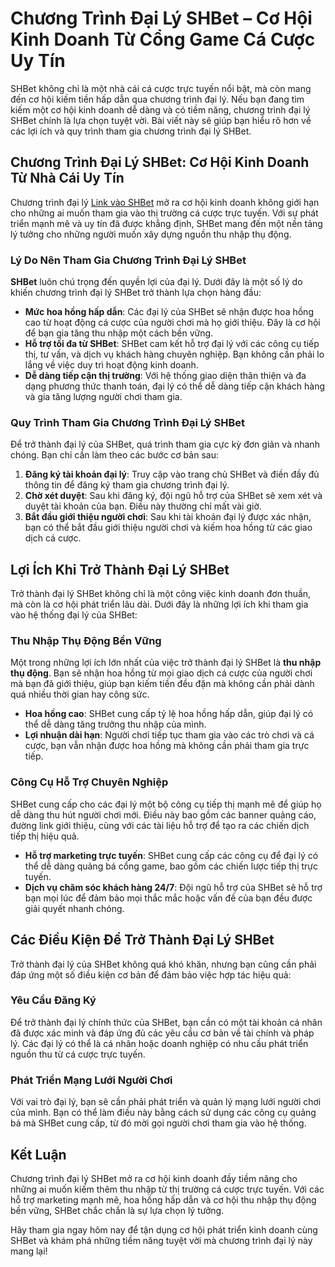<h1>Chương Trình Đại Lý SHBet &ndash; Cơ Hội Kinh Doanh Từ Cổng Game Cá Cược Uy Tín</h1>

<p>SHBet không chỉ là một nhà cái cá cược trực tuyến nổi bật, mà còn mang đến cơ hội kiếm tiền hấp dẫn qua chương trình đại lý. Nếu bạn đang tìm kiếm một cơ hội kinh doanh dễ dàng và có tiềm năng, chương trình đại lý SHBet chính là lựa chọn tuyệt vời. Bài viết này sẽ giúp bạn hiểu rõ hơn về các lợi ích và quy trình tham gia chương trình đại lý SHBet.</p>

<h2>Chương Trình Đại Lý SHBet: Cơ Hội Kinh Doanh Từ Nhà Cái Uy Tín</h2>

<p>Chương trình đại lý <a href="https://shbetz.net/">Link vào SHBet</a>&nbsp;mở ra cơ hội kinh doanh không giới hạn cho những ai muốn tham gia vào thị trường cá cược trực tuyến. Với sự phát triển mạnh mẽ và uy tín đã được khẳng định, SHBet mang đến một nền tảng lý tưởng cho những người muốn xây dựng nguồn thu nhập thụ động.</p>

<h3>Lý Do Nên Tham Gia Chương Trình Đại Lý SHBet</h3>

<p><strong>SHBet</strong> luôn chú trọng đến quyền lợi của đại lý. Dưới đây là một số lý do khiến chương trình đại lý SHBet trở thành lựa chọn hàng đầu:</p>

<ul>
	<li><strong>Mức hoa hồng hấp dẫn</strong>: Các đại lý của SHBet sẽ nhận được hoa hồng cao từ hoạt động cá cược của người chơi mà họ giới thiệu. Đây là cơ hội để bạn gia tăng thu nhập một cách bền vững.</li>
	<li><strong>Hỗ trợ tối đa từ SHBet</strong>: SHBet cam kết hỗ trợ đại lý với các công cụ tiếp thị, tư vấn, và dịch vụ khách hàng chuyên nghiệp. Bạn không cần phải lo lắng về việc duy trì hoạt động kinh doanh.</li>
	<li><strong>Dễ dàng tiếp cận thị trường</strong>: Với hệ thống giao diện thân thiện và đa dạng phương thức thanh toán, đại lý có thể dễ dàng tiếp cận khách hàng và gia tăng lượng người chơi tham gia.</li>
</ul>

<h3>Quy Trình Tham Gia Chương Trình Đại Lý SHBet</h3>

<p>Để trở thành đại lý của SHBet, quá trình tham gia cực kỳ đơn giản và nhanh chóng. Bạn chỉ cần làm theo các bước cơ bản sau:</p>

<ol>
	<li><strong>Đăng ký tài khoản đại lý</strong>: Truy cập vào trang chủ SHBet và điền đầy đủ thông tin để đăng ký tham gia chương trình đại lý.</li>
	<li><strong>Chờ xét duyệt</strong>: Sau khi đăng ký, đội ngũ hỗ trợ của SHBet sẽ xem xét và duyệt tài khoản của bạn. Điều này thường chỉ mất vài giờ.</li>
	<li><strong>Bắt đầu giới thiệu người chơi</strong>: Sau khi tài khoản đại lý được xác nhận, bạn có thể bắt đầu giới thiệu người chơi và kiếm hoa hồng từ các giao dịch cá cược.</li>
</ol>

<h2>Lợi Ích Khi Trở Thành Đại Lý SHBet</h2>

<p>Trở thành đại lý SHBet không chỉ là một công việc kinh doanh đơn thuần, mà còn là cơ hội phát triển lâu dài. Dưới đây là những lợi ích khi tham gia vào hệ thống đại lý của SHBet:</p>

<h3>Thu Nhập Thụ Động Bền Vững</h3>

<p>Một trong những lợi ích lớn nhất của việc trở thành đại lý SHBet là <strong>thu nhập thụ động</strong>. Bạn sẽ nhận hoa hồng từ mọi giao dịch cá cược của người chơi mà bạn đã giới thiệu, giúp bạn kiếm tiền đều đặn mà không cần phải dành quá nhiều thời gian hay công sức.</p>

<ul>
	<li><strong>Hoa hồng cao</strong>: SHBet cung cấp tỷ lệ hoa hồng hấp dẫn, giúp đại lý có thể dễ dàng tăng trưởng thu nhập của mình.</li>
	<li><strong>Lợi nhuận dài hạn</strong>: Người chơi tiếp tục tham gia vào các trò chơi và cá cược, bạn vẫn nhận được hoa hồng mà không cần phải tham gia trực tiếp.</li>
</ul>

<h3>Công Cụ Hỗ Trợ Chuyên Nghiệp</h3>

<p>SHBet cung cấp cho các đại lý một bộ công cụ tiếp thị mạnh mẽ để giúp họ dễ dàng thu hút người chơi mới. Điều này bao gồm các banner quảng cáo, đường link giới thiệu, cùng với các tài liệu hỗ trợ để tạo ra các chiến dịch tiếp thị hiệu quả.</p>

<ul>
	<li><strong>Hỗ trợ marketing trực tuyến</strong>: SHBet cung cấp các công cụ để đại lý có thể dễ dàng quảng bá cổng game, bao gồm các chiến lược tiếp thị trực tuyến.</li>
	<li><strong>Dịch vụ chăm sóc khách hàng 24/7</strong>: Đội ngũ hỗ trợ của SHBet sẽ hỗ trợ bạn mọi lúc để đảm bảo mọi thắc mắc hoặc vấn đề của bạn đều được giải quyết nhanh chóng.</li>
</ul>

<h2>Các Điều Kiện Để Trở Thành Đại Lý SHBet</h2>

<p>Trở thành đại lý của SHBet không quá khó khăn, nhưng bạn cũng cần phải đáp ứng một số điều kiện cơ bản để đảm bảo việc hợp tác hiệu quả:</p>

<h3>Yêu Cầu Đăng Ký</h3>

<p>Để trở thành đại lý chính thức của SHBet, bạn cần có một tài khoản cá nhân đã được xác minh và đáp ứng đủ các yêu cầu cơ bản về tài chính và pháp lý. Các đại lý có thể là cá nhân hoặc doanh nghiệp có nhu cầu phát triển nguồn thu từ cá cược trực tuyến.</p>

<h3>Phát Triển Mạng Lưới Người Chơi</h3>

<p>Với vai trò đại lý, bạn sẽ cần phải phát triển và quản lý mạng lưới người chơi của mình. Bạn có thể làm điều này bằng cách sử dụng các công cụ quảng bá mà SHBet cung cấp, từ đó mời gọi người chơi tham gia vào hệ thống.</p>

<h2>Kết Luận</h2>

<p>Chương trình đại lý SHBet mở ra cơ hội kinh doanh đầy tiềm năng cho những ai muốn kiếm thêm thu nhập từ thị trường cá cược trực tuyến. Với các hỗ trợ marketing mạnh mẽ, hoa hồng hấp dẫn và cơ hội thu nhập thụ động bền vững, SHBet chắc chắn là sự lựa chọn lý tưởng.</p>

<p>Hãy tham gia ngay hôm nay để tận dụng cơ hội phát triển kinh doanh cùng SHBet và khám phá những tiềm năng tuyệt vời mà chương trình đại lý này mang lại!</p>

<p>&nbsp;</p>
